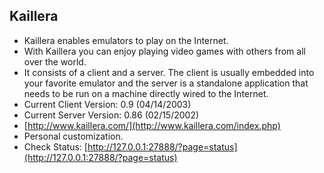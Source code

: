 ## Kaillera
- Kaillera enables emulators to play on the Internet.
- With Kaillera you can enjoy playing video games with others from all over the world.
- It consists of a client and a server. The client is usually embedded into your favorite emulator and the server is a standalone application that needs to be run on a machine directly wired to the Internet.
- Current Client Version: 0.9 (04/14/2003)
- Current Server Version: 0.86 (02/15/2002)
- [http://www.kaillera.com/](http://www.kaillera.com/index.php)
- Personal customization.
- Check Status: [http://127.0.0.1:27888/?page=status](http://127.0.0.1:27888/?page=status)